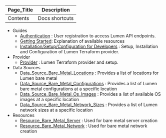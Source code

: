 | Page_Title | Description    |
|------------|----------------|
| Contents   | Docs shortcuts |

- Guides
    - [Authentication](guides/authentication.md) : User registration to access Lumen API endpoints.
    - [Getting Started](guides/getting_started.md): Explanation of available resources
    - [Installation/Setup/Configuration for Developers](../README.md) : Setup, Installation and Configuration of Lumen Terraform provider.
- Provider
    - [Provider](provider/provider.md) : Lumen Terraform provider and setup.
- Data Sources
    - [Data_Source_Bare_Metal_Locations](data-sources/data_source_bare_metal_locations.md) : Provides a list of locations for Lumen bare metal
    - [Data_Source_Bare_Metal_Configurations](data-sources/data_source_bare_metal_configurations.md) : Provides a list of Lumen bare metal configurations at a specific location
    - [Data_Source_Bare_Metal_Os_Images](data-sources/data_source_bare_metal_os_images.md) : Provides a list of available OS images at a specific location
    - [Data_Source_Bare_Metal_Network_Sizes](data-sources/data_source_bare_metal_network_sizes.md) : Provides a list of Lumen network sizes at a specific location
- Resources
    - [Resource_Bare_Metal_Server](resources/resource_bare_metal_server.md) : Used for bare metal server creation
    - [Resource_Bare_Metal_Network](resources/resource_bare_metal_network.md) : Used for bare metal network creation